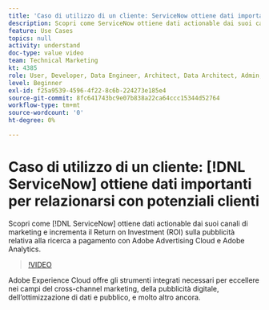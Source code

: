 ```yaml
---
title: 'Caso di utilizzo di un cliente: ServiceNow ottiene dati importanti per relazionarsi con potenziali clienti'
description: Scopri come ServiceNow ottiene dati actionable dai suoi canali di marketing e incrementa il Return on Investment (ROI) sugli annunci di ricerca a pagamento con Adobe Advertising Cloud e Adobe Analytics.
feature: Use Cases
topics: null
activity: understand
doc-type: value video
team: Technical Marketing
kt: 4385
role: User, Developer, Data Engineer, Architect, Data Architect, Admin, Leader
level: Beginner
exl-id: f25a9539-4596-4f22-8c6b-224273e185e4
source-git-commit: 8fc641743bc9e07b838a22ca64ccc15344d52764
workflow-type: tm+mt
source-wordcount: '0'
ht-degree: 0%

---
```


# Caso di utilizzo di un cliente: [!DNL ServiceNow] ottiene dati importanti per relazionarsi con potenziali clienti

Scopri come [!DNL ServiceNow] ottiene dati actionable dai suoi canali di marketing e incrementa il Return on Investment (ROI) sulla pubblicità relativa alla ricerca a pagamento con Adobe Advertising Cloud e Adobe Analytics.

>[!VIDEO](https://video.tv.adobe.com/v/39261/?quality=12&learn=on&captions=ita)

Adobe Experience Cloud offre gli strumenti integrati necessari per eccellere nei campi del cross-channel marketing, della pubblicità digitale, dell’ottimizzazione di dati e pubblico, e molto altro ancora.
